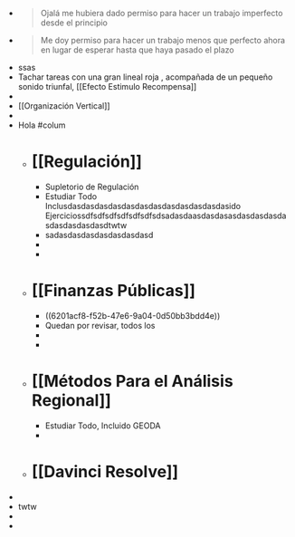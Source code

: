 - > Ojalá me hubiera dado permiso para hacer un trabajo imperfecto desde el principio
- > Me doy permiso para hacer un trabajo menos que perfecto ahora en lugar de esperar hasta que haya pasado el plazo
- ssas
- Tachar tareas con una gran lineal roja , acompañada de un pequeño sonido triunfal, [[Efecto Estimulo Recompensa]]
-
- [[Organización Vertical]]
-
- Hola #colum
	- # [[Regulación]]
		- Supletorio de Regulación
		- Estudiar Todo Inclusdasdasdasdasdasdasdasdasdasdasdasdasido Ejerciciossdfsdfsdfsdfsdfsdfsdsadasdaasdasdasasdasdasdasdasdasdasdasdasdtwtw
		- sadasdasdasdasdasdasdasd
		-
		-
	- # [[Finanzas Públicas]]
		- ((6201acf8-f52b-47e6-9a04-0d50bb3bdd4e))
		- Quedan  por revisar, todos los
		-
		-
	- # [[Métodos Para el Análisis Regional]]
		- Estudiar Todo, Incluido GEODA
		-
	- # [[Davinci Resolve]]
-
- twtw
-
-